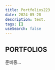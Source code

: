 ```yaml
---
title: Portfolios223
date: 2024-05-28
description: test.
tags: []
useSearch: false
---
```


## PORTFOLIOS

준비중...